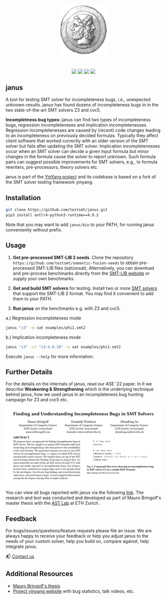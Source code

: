 <p align="center"><a><img width="160" alt="portfolio_view" align="center" src="misc/logo.png"></a></p>
</a></p>
<br>
<p align="center">
    <a href="https://github.com/testsmt/janus/actions" alt="Build status">
        <img src="https://github.com/testsmt/janus/workflows/ci/badge.svg" /></a>
    <a href="https://github.com/psf/black" alt="Documentation">
        <img src="https://img.shields.io/badge/code%20style-black-000000.svg" /></a>
    <a href="https://opensource.org/licenses/MIT" alt="License">
        <img src="https://img.shields.io/badge/License-MIT-yellow.svg" /></a>
    <a href="https://twitter.com/testsmtsolvers" alt="Social">
        <img src="https://img.shields.io/twitter/url?label=%40testsmtsolvers&style=social&url=https%3A%2F%2Ftwitter.com%2Ftestsmtsolvers" /></a>
</p>


janus
------------
A tool for testing SMT solver for incompleteness bugs, i.e., unexpected unknown-results. janus has found dozens of incompleteness bugs in in the two state-of-the-art SMT solvers Z3 and cvc5. 

**Incompletness bug types:** janus can find two types of incompleteness bugs, regression incompleteneses and implication incompletenesses. Regression incompletenesses are caused by (recent) code changes leading to an incompleteness on previously decided formulas. Typically they affect client software that worked correctly with an older version of the SMT solver but fails after updating the SMT solver. Implication incompletenesses occur when an SMT solver can decide a given input formula but minor changes in the formula cause the solver to report unknown. Such formula pairs can suggest possible improvements for SMT solvers, e.g., to formula rewriters, pre-processors, theory solvers etc. 

janus is part of the [YinYang project](testsmt.github.io) and its codebase is based on a fork of the SMT solver testing framework yinyang.


Installation
-------------

``` bash                                                                           
git clone https://github.com/testsmt/janus.git
pip3 install antlr4-python3-runtime==4.9.2
``` 

Note that you may want to add `janus/bin` to your PATH, for running janus conveniently without prefix.  

Usage
------

1. **Get pre-processed SMT-LIB 2 seeds**. 
Clone the repository `https://github.com/testsmt/semantic-fusion-seeds` to obtain pre-processed SMT-LIB files (sat/unsat). Alternatively, you can download and pre-process benchmarks directly from the [SMT-LIB website](http://smtlib.cs.uiowa.edu/benchmarks.shtml) or supply your own benchmarks.

2. **Get and build SMT solvers** for testing. Install two or more [SMT solvers](http://smtlib.cs.uiowa.edu/solvers.shtml) that support the SMT-LIB 2 format. You may find it convenient to add them to your PATH.

3. **Run janus** on the benchmarks e.g. with Z3 and cvc5. 

a.) Regression incompleteness mode  

```bash
janus "z3" -o sat examples/phi1.smt2
```

b.) Implication incompleteness mode 

```bash
janus "z3" -cr "z3-4.8.10" -o sat examples/phi1.smt2
```

Execute `janus --help` for more information.


Further Details
-------------

For the details on the internals of janus, read our ASE '22 paper. In it we describe **Weakening & Strengthening** which is the underlying technique behind janus, how we used janus in an incompleteness bug hunting campaign for Z3 and cvc5 etc.

<a href="https://testsmt.github.io/papers/bringolf-winterer-su-ase22.pdf">
    <img src="misc/paper_snapshot.png" width="700" alt="portfolio_view" align="center" />
</a>
<br /><br />

You can view all bugs reported with janus via the following [link](https://testsmt.github.io/janus.html). The research and tool was conducted and developed as part of Mauro Bringolf's master thesis with the [AST Lab](https://ast.ethz.ch/) at ETH Zurich. 

Feedback
---------
For bugs/issues/questions/feature requests please file an issue. We are always happy to receive your feedback or help you adjust janus to the needs of your custom solver, help you build on, compare against, help integrate janus.  

📬 [Contact us](https://yinyang.readthedocs.io/en/latest/building_on.html#contact)


Additional Resources
----------
- [Mauro Bringolf's thesis](https://www.research-collection.ethz.ch/handle/20.500.11850/507582)
- [Project yinyang website](https://testsmt.github.io/) with bug statistics, talk videos, etc.

